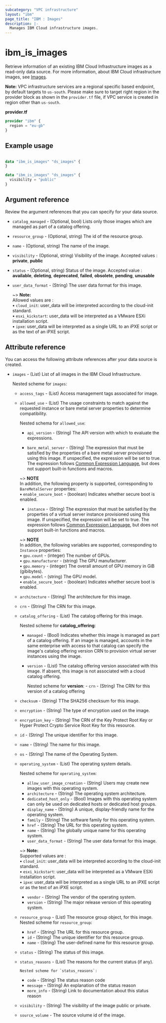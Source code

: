 ```yaml
---
subcategory: "VPC infrastructure"
layout: "ibm"
page_title: "IBM : Images"
description: |-
  Manages IBM Cloud infrastructure images.
---
```


# ibm_is_images
Retrieve information of an existing IBM Cloud Infrastructure images as a read-only data source. For more information, about IBM Cloud infrastructure images, see [Images](https://cloud.ibm.com/docs/vpc?topic=vpc-about-images).

**Note:** 
VPC infrastructure services are a regional specific based endpoint, by default targets to `us-south`. Please make sure to target right region in the provider block as shown in the `provider.tf` file, if VPC service is created in region other than `us-south`.

**provider.tf**

```terraform
provider "ibm" {
  region = "eu-gb"
}
```

## Example usage

```terraform

data "ibm_is_images" "ds_images" {
}

data "ibm_is_images" "ds_images" {
  visibility = "public"
}

```
## Argument reference

Review the argument references that you can specify for your data source. 

- `catalog_managed` - (Optional, bool) Lists only those images which are managed as part of a catalog offering.
- `resource_group` - (Optional, string) The id of the resource group.
- `name` - (Optional, string) The name of the image.
- `visibility` - (Optional, string) Visibility of the image. Accepted values : **private**, **public**
- `status` - (Optional, string) Status of the image. Accepted value : **available**, **deleting**, **deprecated**, **failed**, **obsolete**, **pending**, **unusable**
- `user_data_format` - (String) The user data format for this image.  
   
    ~> **Note:** </br> Allowed values are : </br>
    **&#x2022;** `cloud_init`: user_data will be interpreted according to the cloud-init standard.</br>
    **&#x2022;** `esxi_kickstart`: user_data will be interpreted as a VMware ESXi installation script.</br>
    **&#x2022;**  `ipxe`: user_data will be interpreted as a single URL to an iPXE script or as the text of an iPXE script.</br>

## Attribute reference
You can access the following attribute references after your data source is created. 

- `images` - (List) List of all images in the IBM Cloud Infrastructure.

  Nested scheme for `images`:
  - `access_tags`  - (List) Access management tags associated for image.
  - `allowed_use` - (List) The usage constraints to match against the requested instance or bare metal server properties to  determine  compatibility.
    
    Nested schema for `allowed_use`:
    - `api_version` - (String) The API version with which to evaluate the expressions.
	  
    - `bare_metal_server` - (String) The expression that must be satisfied by the properties of a bare metal server provisioned using this image. If unspecified, the expression will be set to true. The expression follows [Common Expression Language](https://github.com/google/cel-spec/blob/master/doc/langdef.md), but does not support built-in functions and macros. 

    ~> **NOTE** </br> In addition, the following property is supported, corresponding to `BareMetalServer` properties: </br>
      **&#x2022;** `enable_secure_boot` - (boolean) Indicates whether secure boot is enabled.
	  
    - `instance` - (String) The expression that must be satisfied by the properties of a virtual server instance provisioned using this image. If unspecified, the expression will be set to true. The expression follows [Common Expression Language](https://github.com/google/cel-spec/blob/master/doc/langdef.md), but does not support built-in functions and macros. 
    
     ~> **NOTE** </br> In addition, the following variables are supported, corresponding to `Instance` properties: </br>
      **&#x2022;** `gpu.count` - (integer) The number of GPUs. </br>
      **&#x2022;** `gpu.manufacturer` - (string) The GPU manufacturer. </br>
      **&#x2022;** `gpu.memory` - (integer) The overall amount of GPU memory in GiB (gibibytes). </br>
      **&#x2022;** `gpu.model` - (string) The GPU model. </br>
      **&#x2022;** `enable_secure_boot` - (boolean) Indicates whether secure boot is enabled. </br>
  - `architecture` - (String) The architecture for this image.
  - `crn` - (String) The CRN for this image.
  - `catalog_offering` - (List) The catalog offering for this image.

      Nested scheme for **catalog_offering**:
      - `managed` - (Bool) Indicates whether this image is managed as part of a catalog offering. If an image is managed, accounts in the same enterprise with access to that catalog can specify the image's catalog offering version CRN to provision virtual server instances using the image.
      - `version` - (List) The catalog offering version associated with this image. If absent, this image is not associated with a cloud catalog offering.
      
          Nested scheme for **version**:
            - `crn` - (String) The CRN for this version of a catalog offering
  - `checksum` - (String) TThe SHA256 checksum for this image.
  - `encryption` - (String) The type of encryption used on the image.
  - `encryption_key` - (String) The CRN of the Key Protect Root Key or Hyper Protect Crypto Service Root Key for this resource.
  - `id` - (String) The unique identifier for this image.
  - `name` - (String) The name for this image.
  - `os` - (String) The name of the Operating System.
  - `operating_system` - (List) The operating system details. 
    
      Nested scheme for `operating_system`:
      - `allow_user_image_creation` - (String) Users may create new images with this operating system.
      - `architecture` - (String) The operating system architecture.
      - `dedicated_host_only` - (Bool) Images with this operating system can only be used on dedicated hosts or dedicated host groups.
      - `display_name` - (String) A unique, display-friendly name for the operating system.
      - `family` - (String) The software family for this operating system.
      - `href` - (String) The URL for this operating system.
      - `name` - (String) The globally unique name for this operating system.
      - `user_data_format` - (String) The user data format for this image.
  
      ~> **Note:** </br> Supported values are : </br>
        **&#x2022;** `cloud_init`: user_data will be interpreted according to the cloud-init standard.</br>
        **&#x2022;** `esxi_kickstart`: user_data will be interpreted as a VMware ESXi installation script.</br>
        **&#x2022;**  `ipxe`: user_data will be interpreted as a single URL to an iPXE script or as the text of an iPXE script.</br>
      - `vendor` - (String) The vendor of the operating system.
      - `version` - (String) The major release version of this operating system.
  - `resource_group` - (List) The resource group object, for this image.
      Nested scheme for `resource_group`:
      - `href` - (String) The URL for this resource group.
      - `id` - (String) The unique identifier for this resource group.
      - `name` - (String) The user-defined name for this resource group.
  - `status` - (String) The status of this image.
  - `status_reasons` - (List) The reasons for the current status (if any).

        Nested scheme for `status_reasons`:
      - `code` - (String) The status reason code
      - `message` - (String) An explanation of the status reason
      - `more_info` - (String) Link to documentation about this status reason
  - `visibility` - (String) The visibility of the image public or private.
  - `source_volume` - The source volume id of the image.

